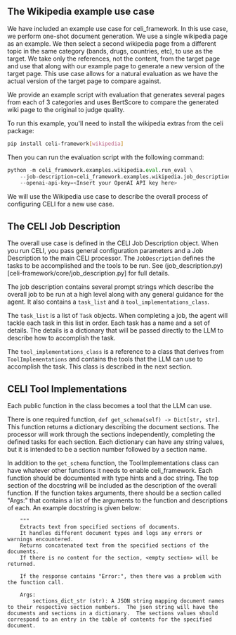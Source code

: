 ## The Wikipedia example use case

We have included an example use case for celi_framework.  In this use case, we perform one-shot document generation.  We use a single wikipedia page as an example.  We then select a second wikipedia page from a different topic in the same category (bands, drugs, countries, etc), to use as the target.  We take only the references, not the content, from the target page and use that along with our example page to generate a new version of the target page.  This use case allows for a natural evaluation as we have the actual version of the target page to compare against.

We provide an example script with evaluation that generates several pages from each of 3 categories and uses BertScore to compare the generated wiki page to the original to judge quality.

To run this example, you'll need to install the wikipedia extras from the celi package:

```bash
pip install celi-framework[wikipedia]
```

Then you can run the evaluation script with the following command:

```python 
python -m celi_framework.examples.wikipedia.eval.run_eval \
    --job-description=celi_framework.examples.wikipedia.job_description.job_description \
    --openai-api-key=<Insert your OpenAI API key here>
```

We will use the Wikipedia use case to describe the overall process of configuring CELI for a new use case.

## The CELI Job Description

The overall use case is defined in the CELI Job Description object.  When you run CELI, you pass general configuration parameters and a Job Description to the main CELI processor.  The `JobDescription` defines the tasks to be accomplished and the tools to be run.  See (job_description.py)[celi-framework/core/job_description.py] for full details.

The job description contains several prompt strings which describe the overall job to be run at a high level along with any general guidance for the agent.  It also contains a `task_list` and a `tool_implementations_class`.

The `task_list` is a list of `Task` objects.  When completing a job, the agent will tackle each task in this list in order.  Each task has a name and a set of details.  The details is a dictionary that will be passed directly to the LLM to describe how to accomplish the task.  

The `tool_implementations_class` is a reference to a class that derives from `ToolImplementations` and contains the tools that the LLM can use to accomplish the task.  This class is described in the next section.

## CELI Tool Implementations

Each public function in the class becomes a tool that the LLM can use.  

There is one required function, `def get_schema(self) -> Dict[str, str]`.  This function returns a dictionary describing the document sections.  The processor will work through the sections independently, completing the defined tasks for each section.  Each dictionary can have any string values, but it is intended to be a section number followed by a section name.

In addition to the `get_schema` function, the ToolImplementations class can have whatever other functions it needs to enable celi_framework.  Each function should be documented with type hints and a doc string.  The top section of the docstring will be included as the description of the overall function.  If the function takes arguments, there should be a section called "Args:" that contains a list of the arguments to the function and descriptions of each.  An example docstring is given below:

        """
        Extracts text from specified sections of documents.
        It handles different document types and logs any errors or warnings encountered.
        Returns concatenated text from the specified sections of the documents.
        If there is no content for the section, <empty section> will be returned.

        If the response contains "Error:", then there was a problem with the function call.

        Args:
            sections_dict_str (str): A JSON string mapping document names to their respective section numbers.  The json string will have the documents and sections in a dictionary.  The sections values should correspond to an entry in the table of contents for the specified document.